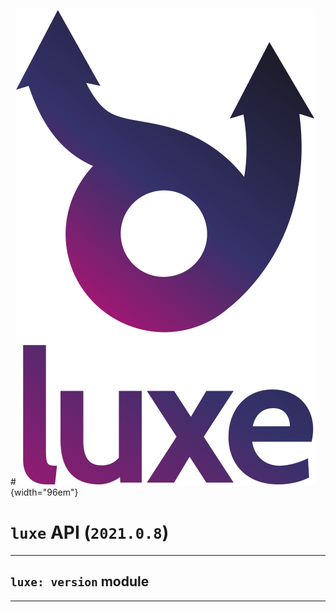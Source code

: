 #![](../images/luxe-dark.svg){width="96em"}

# `luxe` API (`2021.0.8`)  


---

## `luxe: version` module


---

